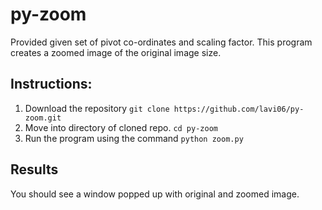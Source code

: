 # py-zoom
Provided given set of pivot co-ordinates and scaling factor. This program creates a zoomed image of the original image size.

## Instructions:
1. Download the repository `git clone https://github.com/lavi06/py-zoom.git`
2. Move into directory of cloned repo. `cd py-zoom` 
3. Run the program using the command `python zoom.py`

## Results
You should see a window popped up with original and zoomed image.

